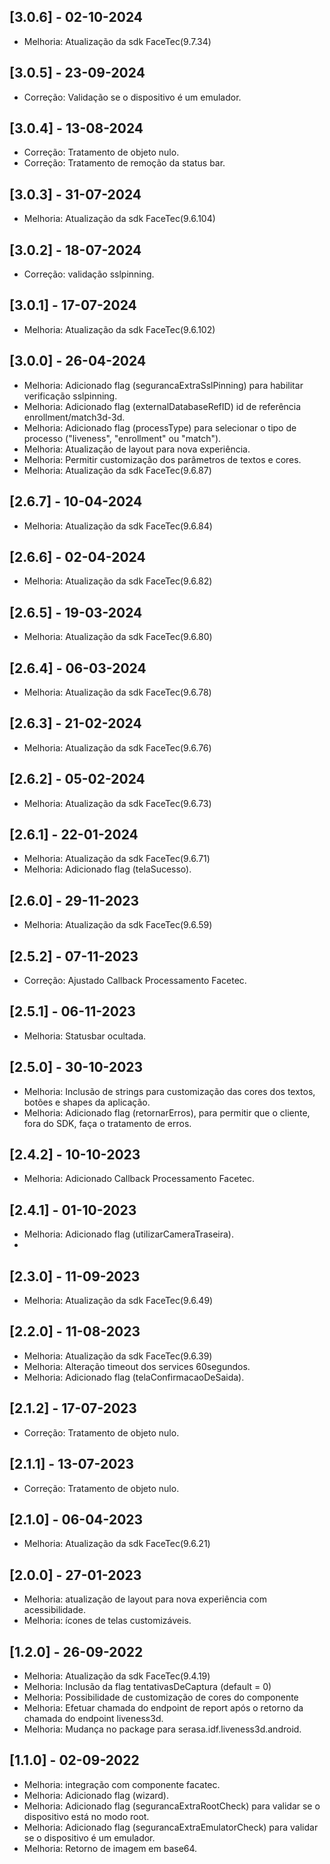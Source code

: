 ## [3.0.6] - 02-10-2024
- Melhoria: Atualização da sdk FaceTec(9.7.34)

## [3.0.5] - 23-09-2024
- Correção: Validação se o dispositivo é um emulador.

## [3.0.4] - 13-08-2024
- Correção: Tratamento de objeto nulo.
- Correção: Tratamento de remoção da status bar.

## [3.0.3] - 31-07-2024
- Melhoria: Atualização da sdk FaceTec(9.6.104)

## [3.0.2] - 18-07-2024
- Correção: validação sslpinning.

## [3.0.1] - 17-07-2024
- Melhoria: Atualização da sdk FaceTec(9.6.102)

## [3.0.0] - 26-04-2024
- Melhoria: Adicionado flag (segurancaExtraSslPinning) para habilitar verificação sslpinning.
- Melhoria: Adicionado flag (externalDatabaseRefID) id de referência enrollment/match3d-3d.
- Melhoria: Adicionado flag (processType) para selecionar o tipo de processo ("liveness", "enrollment" ou "match").
- Melhoria: Atualização de layout para nova experiência.
- Melhoria: Permitir customização dos parâmetros de textos e cores.
- Melhoria: Atualização da sdk FaceTec(9.6.87)

## [2.6.7] - 10-04-2024
- Melhoria: Atualização da sdk FaceTec(9.6.84)

## [2.6.6] - 02-04-2024
- Melhoria: Atualização da sdk FaceTec(9.6.82)

## [2.6.5] - 19-03-2024
- Melhoria: Atualização da sdk FaceTec(9.6.80)

## [2.6.4] - 06-03-2024
- Melhoria: Atualização da sdk FaceTec(9.6.78)

## [2.6.3] - 21-02-2024
- Melhoria: Atualização da sdk FaceTec(9.6.76)

## [2.6.2] - 05-02-2024
- Melhoria: Atualização da sdk FaceTec(9.6.73)

## [2.6.1] - 22-01-2024
- Melhoria: Atualização da sdk FaceTec(9.6.71)
- Melhoria: Adicionado flag (telaSucesso).

## [2.6.0] - 29-11-2023
- Melhoria: Atualização da sdk FaceTec(9.6.59)

## [2.5.2] - 07-11-2023
- Correção: Ajustado Callback Processamento Facetec.

## [2.5.1] - 06-11-2023
- Melhoria: Statusbar ocultada.

## [2.5.0] - 30-10-2023
- Melhoria: Inclusão de strings para customização das cores dos textos, botões e shapes da aplicação.
- Melhoria: Adicionado flag (retornarErros), para permitir que o cliente, fora do SDK, faça o tratamento de erros.

## [2.4.2] - 10-10-2023
- Melhoria: Adicionado Callback Processamento Facetec.

## [2.4.1] - 01-10-2023
- Melhoria: Adicionado flag (utilizarCameraTraseira).
- 
## [2.3.0] - 11-09-2023
- Melhoria: Atualização da sdk FaceTec(9.6.49)

## [2.2.0] - 11-08-2023
- Melhoria: Atualização da sdk FaceTec(9.6.39)
- Melhoria: Alteração timeout dos services 60segundos.
- Melhoria: Adicionado flag (telaConfirmacaoDeSaida).

## [2.1.2] - 17-07-2023
- Correção: Tratamento de objeto nulo.

## [2.1.1] - 13-07-2023
- Correção: Tratamento de objeto nulo.

## [2.1.0] - 06-04-2023
- Melhoria: Atualização da sdk FaceTec(9.6.21)

## [2.0.0] - 27-01-2023
- Melhoria: atualização de layout para nova experiência com acessibilidade.
- Melhoria: ícones de telas customizáveis.

## [1.2.0] - 26-09-2022
- Melhoria: Atualização da sdk FaceTec(9.4.19)
- Melhoria: Inclusão da flag tentativasDeCaptura (default = 0)
- Melhoria: Possibilidade de customização de cores do componente
- Melhoria: Efetuar chamada do endpoint de report após o retorno da chamada do endpoint liveness3d.
- Melhoria: Mudança no package para serasa.idf.liveness3d.android.

## [1.1.0] - 02-09-2022
- Melhoria: integração com componente facatec.
- Melhoria: Adicionado flag (wizard).
- Melhoria: Adicionado flag (segurancaExtraRootCheck) para validar se o dispositivo está no modo root.
- Melhoria: Adicionado flag (segurancaExtraEmulatorCheck) para validar se o dispositivo é um emulador.
- Melhoria: Retorno de imagem em base64.